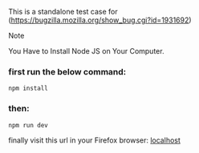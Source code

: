 This is a standalone test case for (https://bugzilla.mozilla.org/show_bug.cgi?id=1931692)

> [!NOTE]
> You Have to Install Node JS on Your Computer.

### first run the below command:

```
npm install
```

### then:

```
npm run dev
```

finally visit this url in your Firefox browser:
[localhost](http://localhost:3000/)
